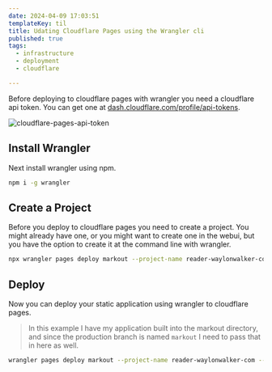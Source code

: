 ```yaml
---
date: 2024-04-09 17:03:51
templateKey: til
title: Udating Cloudflare Pages using the Wrangler cli
published: true
tags:
  - infrastructure
  - deployment
  - cloudflare

---
```


Before deploying to cloudflare pages with wrangler you need a cloudflare api
token.  You can get one at
[dash.cloudflare.com/profile/api-tokens](https://dash.cloudflare.com/profile/api-tokens).

![cloudflare-pages-api-token](https://screenshots.waylonwalker.com/cloudflare-pages-api-token.png)

## Install Wrangler

Next install wrangler using npm.

``` bash
npm i -g wrangler
```

## Create a Project

Before you deploy to cloudflare pages you need to create a project.  You might
already have one, or you might want to create one in the webui, but you have
the option to create it at the command line with wrangler.

``` bash
npx wrangler pages deploy markout --project-name reader-waylonwalker-com --branch markout
```

## Deploy

Now you can deploy your static application using wrangler to cloudflare pages.

> In this example I have my application built into the markout directory, and
> since the production branch is named `markout` I need to pass that in here as
> well.

``` bash
wrangler pages deploy markout --project-name reader-waylonwalker-com --branch markout
```
